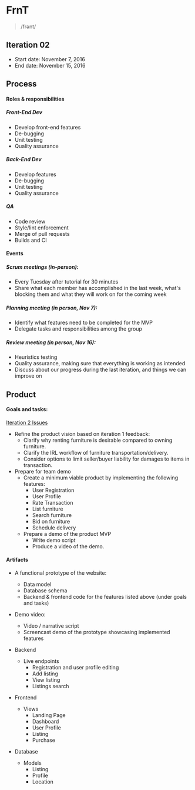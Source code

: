 # FrnT
> /frənt/

## Iteration 02

 * Start date: November 7, 2016
 * End date: November 15, 2016

## Process


#### Roles & responsibilities


##### Front-End Dev
- Develop front-end features
- De-bugging
- Unit testing
- Quality assurance

##### Back-End Dev
- Develop features 
- De-bugging
- Unit testing
- Quality assurance

##### QA
- Code review
- Style/lint enforcement
- Merge of pull requests
- Builds and CI


#### Events

##### Scrum meetings (in-person): 
- Every Tuesday after tutorial for 30 minutes
- Share what each member has accomplished in the last week, what's blocking them and what they will work on for the coming week


##### Planning meeting (in person, Nov 7):
- Identify what features need to be completed for the MVP
- Delegate tasks and responsibilities among the group
    
##### Review meeting (in person, Nov 16): 
- Heuristics testing
- Quality assurance, making sure that everything is working as intended
- Discuss about our progress during the last iteration, and things we can improve on


## Product

#### Goals and tasks:

[Iteration 2 Issues](https://github.com/csc301-fall-2016/project-team-01/milestone/2)

* Refine the product vision based on iteration 1 feedback:
    - Clarify why renting furniture is desirable compared to owning furniture.
    - Clarify the IRL workflow of furniture transportation/delivery.
    - Consider options to limit seller/buyer liability for damages to items in transaction.
* Prepare for team demo
    - Create a minimum viable product by implementing the following features:
        - User Registration
        - User Profile
        - Rate Transaction
        - List furniture
        - Search furniture
        - Bid on furniture
        - Schedule delivery
    - Prepare a demo of the product MVP
        - Write demo script
        - Produce a video of the demo.

#### Artifacts

* A functional prototype of the website:
    * Data model
    * Database schema
    * Backend & frontend code for the features listed above (under goals and tasks)
* Demo video:
    * Video / narrative script
    * Screencast demo of the prototype showcasing implemented features  

* Backend
    * Live endpoints
        *  Registration and user profile editing
        *  Add listing
        *  View listing
        *  Listings search

* Frontend
    * Views
        *   Landing Page
        *  Dashboard
        *  User Profile
        *  Listing
        *  Purchase

* Database
    * Models
        * Listing
        * Profile
        * Location  